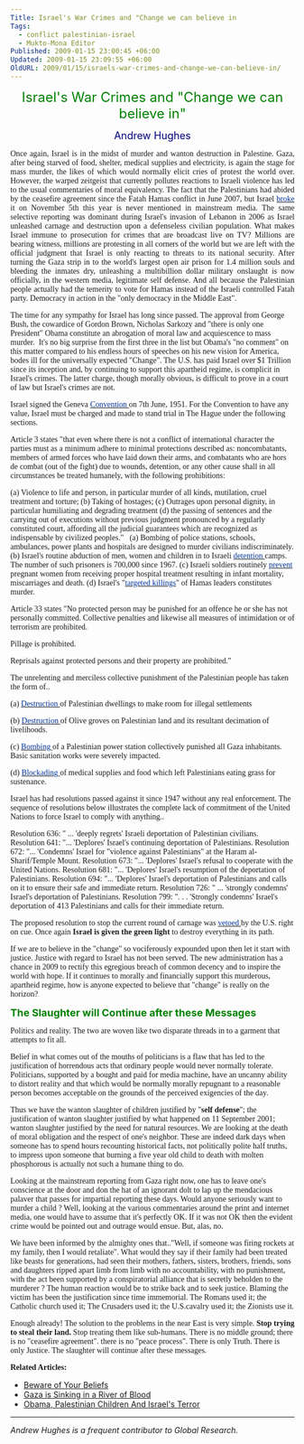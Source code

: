 ```yaml
---
Title: Israel's War Crimes and "Change we can believe in
Tags:
  - conflict palestinian-israel
  - Mukto-Mona Editor
Published: 2009-01-15 23:00:45 +06:00
Updated: 2009-01-15 23:09:55 +06:00
OldURL: 2009/01/15/israels-war-crimes-and-change-we-can-believe-in/
---
```


<p class="articleTitle">
<p align="center"><font size="5" color="#008000">Israel's War Crimes and "Change we can believe in"</font></p>


<p class="articleAuthorName">
<p align="center"><font size="4" color="#000080">Andrew Hughes</font></p>


<p align="justify"><font face="Verdana">Once again, Israel is in the midst of murder and wanton destruction in Palestine. Gaza, after being starved of food, shelter, medical supplies and electricity, is again the stage for mass murder, the likes of which would normally elicit cries of protest the world over. However, the warped zeitgeist that currently pollutes reactions to Israeli violence has led to the usual commentaries of moral equivalency. The fact that the Palestinians had abided by the ceasefire agreement since the Fatah Hamas conflict in June 2007, but Israel <a rel="nofollow" target="_blank" href="https://maannews.net/en/index.php?opr=ShowDetails&amp;ID=33024"><font color="#003399">broke </font></a>it on November 5th this year is never mentioned in mainstream media. The same selective reporting was dominant during Israel's invasion of Lebanon in 2006 as Israel unleashed carnage and destruction upon a defenseless civilian population. What makes Israel immune to prosecution for crimes that are broadcast live on TV? Millions are bearing witness, millions are protesting in all corners of the world but we are left with the official judgment that Israel is only reacting to threats to its national security. After turning the Gaza strip in to the world's largest open air prison for 1.4 million souls and bleeding the inmates dry, unleashing a multibillion dollar military onslaught is now officially, in the western media, legitimate self defense. And all because the Palestinian people actually had the temerity to vote for Hamas instead of the Israeli controlled Fatah party. Democracy in action in the "only democracy in the Middle East".

The time for any sympathy for Israel has long since passed. The approval from George Bush, the cowardice of Gordon Brown, Nicholas Sarkozy and "there is only one President" Obama constitute an abrogation of moral law and acquiescence to mass murder.  It's no big surprise from the first three in the list but Obama's "no comment" on this matter compared to his endless hours of speeches on his new vision for America, bodes ill for the universally expected "Change". The U.S. has paid Israel over $1 Trillion since its inception and, by continuing to support this apartheid regime, is complicit in Israel's crimes. The latter charge, though morally obvious, is difficult to prove in a court of law but Israel's crimes are not.

Israel signed the Geneva <a rel="nofollow" target="_blank" href="https://en.wikipedia.org/wiki/Fourth_Geneva_Convention"><font color="#003399">Convention </font></a>on 7th June, 1951. For the Convention to have any value, Israel must be charged and made to stand trial in The Hague under the following sections.

Article 3 states "that even where there is not a conflict of international character the parties must as a minimum adhere to minimal protections described as: noncombatants, members of armed forces who have laid down their arms, and combatants who are hors de combat (out of the fight) due to wounds, detention, or any other cause shall in all circumstances be treated humanely, with the following prohibitions:

(a) Violence to life and person, in particular murder of all kinds, mutilation, cruel treatment and torture;
(b) Taking of hostages;
(c) Outrages upon personal dignity, in particular humiliating and degrading treatment
(d) the passing of sentences and the carrying out of executions without previous judgment pronounced by a regularly constituted court, affording all the judicial guarantees which are recognized as indispensable by civilized peoples."
 
(a) Bombing of police stations, schools, ambulances, power plants and hospitals are designed to murder civilians indiscriminately.
(b) Israel's routine abduction of men, women and children in to Israeli <a rel="nofollow" target="_blank" href="https://imemc.org/article/50072"><font color="#003399">detention </font></a>camps. The number of such prisoners is 700,000 since 1967.
(c) Israeli soldiers routinely <a rel="nofollow" target="_blank" href="https://electronicintifada.net/v2/article5820.shtml"><font color="#003399">prevent </font></a>pregnant women from receiving proper hospital treatment resulting in infant mortality, miscarriages and death.
(d) Israel's "<a rel="nofollow" target="_blank" href="https://asil.org/insigh133.cfm"><font color="#003399">targeted killings</font></a>" of Hamas leaders constitutes murder.

Article 33 states "No protected person may be punished for an offence he or she has not personally committed. Collective penalties and likewise all measures of intimidation or of terrorism are prohibited.

Pillage is prohibited.

Reprisals against protected persons and their property are prohibited."

The unrelenting and merciless collective punishment of the Palestinian people has taken the form of..

(a) <a rel="nofollow" target="_blank" href="https://en.wikipedia.org/wiki/House_demolition_in_the_Israeli-Palestinian_conflict"><font color="#003399">Destruction </font></a>of Palestinian dwellings to make room for illegal settlements

(b) <a rel="nofollow" target="_blank" href="https://guardian.co.uk/world/2001/apr/14/israel"><font color="#003399">Destruction </font></a>of Olive groves on Palestinian land and its resultant decimation of livelihoods.

(c) <a rel="nofollow" target="_blank" href="https://guardian.co.uk/world/2008/dec/30/israelandthepalestinians-middleeast"><font color="#003399">Bombing </font></a>of a Palestinian power station collectively punished all Gaza inhabitants. Basic sanitation works were severely impacted.

(d) <a rel="nofollow" target="_blank" href="https://timesonline.co.uk/tol/news/world/middle_east/article5338014.ece"><font color="#003399">Blockading </font></a>of medical supplies and food which left Palestinians eating grass for sustenance.

Israel has had resolutions passed against it since 1947 without any real enforcement. The sequence of resolutions below illustrates the complete lack of commitment of the United Nations to force Israel to comply with anything..

Resolution 636: " ... 'deeply regrets' Israeli deportation of Palestinian civilians.
Resolution 641: "... 'Deplores' Israel's continuing deportation of Palestinians.
Resolution 672: "... 'Condemns' Israel for "violence against Palestinians" at the Haram al-Sharif/Temple Mount.
Resolution 673: "... 'Deplores' Israel's refusal to cooperate with the United Nations.
Resolution 681: "... 'Deplores' Israel's resumption of the deportation of Palestinians.
Resolution 694: "... 'Deplores' Israel's deportation of Palestinians and calls on it to ensure their safe and immediate return.
Resolution 726: " ... 'strongly condemns' Israel's deportation of Palestinians.
Resolution 799: ". . . 'Strongly condemns' Israel's deportation of 413 Palestinians and calls for their immediate return.

The proposed resolution to stop the current round of carnage was <a rel="nofollow" target="_blank" href="https://www.presstv.ir/detail.aspx?id=79727&amp;sectionid=351020202"><font color="#003399">vetoed </font></a>by the U.S. right on cue. Once again <strong>Israel is given the green light</strong> to destroy everything in its path.

If we are to believe in the "change" so vociferously expounded upon then let it start with justice. Justice with regard to Israel has not been served. The new administration has a chance in 2009 to rectify this egregious breach of common decency and to inspire the world with hope. If it continues to morally and financially support this murderous, apartheid regime, how is anyone expected to believe that "change" is really on the horizon?</font>

<strong><font size="4" color="#008000">The Slaughter will Continue after these Messages</font></strong>

<font face="Verdana">Politics and reality. The two are woven like two disparate threads in to a garment that attempts to fit all.

Belief in what comes out of the mouths of politicians is a flaw that has led to the justification of horrendous acts that ordinary people would never normally tolerate. Politicians, supported by a bought and paid for media machine, have an uncanny ability to distort reality and that which would be normally morally repugnant to a reasonable person becomes acceptable on the grounds of the perceived exigencies of the day.

Thus we have the wanton slaughter of children justified by "<strong>self defense</strong>"; the justification of wanton slaughter justified by what happened on 11 September 2001; wanton slaughter justified by the need for natural resources. We are looking at the death of moral obligation and the respect of one's neighbor. These are indeed dark days when someone has to spend hours recounting historical facts, not politically polite half truths, to impress upon someone that burning a five year old child to death with molten phosphorous is actually not such a humane thing to do.</font>

<font face="Verdana">Looking at the mainstream reporting from Gaza right now, one has to leave one's conscience at the door and don the hat of an ignorant dolt to lap up the mendacious palaver that passes for impartial reporting these days. Would anyone seriously want to murder a child ? Well, looking at the various commentaries around the print and internet media, one would have to assume that it's perfectly OK. If it was not OK then the evident crime would be pointed out and outrage would ensue. But, alas, no.</font>

<font face="Verdana">We have been informed by the almighty ones that.."Well, if someone was firing rockets at my family, then I would retaliate". What would they say if their family had been treated like beasts for generations, had seen their mothers, fathers, sisters, brothers, friends, sons and daughters ripped apart limb from limb with no accountability, with no punishment, with the act been supported by a conspiratorial alliance that is secretly beholden to the murderer ? The human reaction would be to strike back and to seek justice. Blaming the victim has been the justification since time immemorial. The Romans used it; the Catholic church used it; The Crusaders used it; the U.S.cavalry used it; the Zionists use it.</font>

<font face="Verdana">Enough already! The solution to the problems in the near East is very simple. <strong>Stop trying to steal their land.</strong> Stop treating them like sub-humans. There is no middle ground; there is no "ceasefire agreement". there is no "peace process". There is only Truth. There is only Justice. The slaughter will continue after these messages.</font>

<strong><font face="Verdana">Related Articles:</font></strong>
<ul>
	<li><a href="https://enblog.muktomona.com/?p=78">Beware of Your Beliefs</a></li>
	<li><a rel="bookmark" href="https://enblog.muktomona.com/?p=75" title="Permanent Link: Gaza is Sinking in a River of Blood">Gaza is Sinking in a River of Blood</a></li>
	<li><a rel="bookmark" href="https://enblog.muktomona.com/?p=72" title="Permanent Link: Obama, Palestinian Children And Israel's Terror">Obama, Palestinian Children And Israel's Terror</a></li>
</ul>
<hr /><em>Andrew Hughes is a frequent contributor to Global Research.</em>
